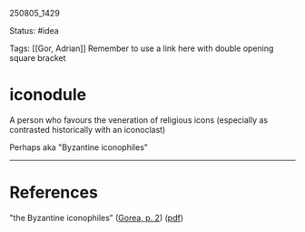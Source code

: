 
250805_1429

Status: #idea

Tags: [[Gor, Adrian]]
Remember to use a link here with double opening square bracket
# iconodule

A person who favours the veneration of religious icons (especially as contrasted historically with an iconoclast)

Perhaps aka  "Byzantine iconophiles"

---
# References
"the Byzantine iconophiles” ([Gorea, p. 2](zotero://select/library/items/X8HMF29A)) ([pdf](zotero://open-pdf/library/items/L9FBFQR3?page=13&annotation=V49KGNXS))